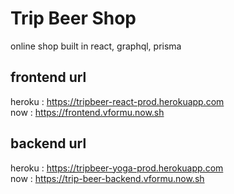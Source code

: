 # Trip Beer Shop
online shop built in react, graphql, prisma

## frontend url 
heroku : <https://tripbeer-react-prod.herokuapp.com>  
now : <https://frontend.vformu.now.sh>

## backend url
heroku : <https://tripbeer-yoga-prod.herokuapp.com>  
now : <https://trip-beer-backend.vformu.now.sh>

